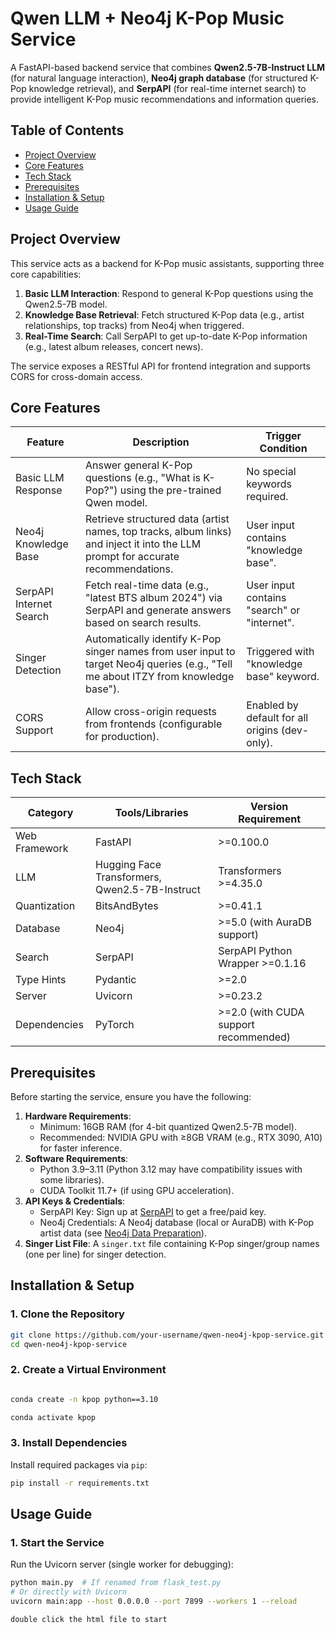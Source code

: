 # Qwen LLM + Neo4j K-Pop Music Service

A FastAPI-based backend service that combines **Qwen2.5-7B-Instruct LLM** (for natural language interaction), **Neo4j graph database** (for structured K-Pop knowledge retrieval), and **SerpAPI** (for real-time internet search) to provide intelligent K-Pop music recommendations and information queries.


## Table of Contents
- [Project Overview](#project-overview)
- [Core Features](#core-features)
- [Tech Stack](#tech-stack)
- [Prerequisites](#prerequisites)
- [Installation & Setup](#installation--setup)
- [Usage Guide](#usage-guide)



## Project Overview
This service acts as a backend for K-Pop music assistants, supporting three core capabilities:
1. **Basic LLM Interaction**: Respond to general K-Pop questions using the Qwen2.5-7B model.
2. **Knowledge Base Retrieval**: Fetch structured K-Pop data (e.g., artist relationships, top tracks) from Neo4j when triggered.
3. **Real-Time Search**: Call SerpAPI to get up-to-date K-Pop information (e.g., latest album releases, concert news).

The service exposes a RESTful API for frontend integration and supports CORS for cross-domain access.


## Core Features
| Feature | Description | Trigger Condition |
|---------|-------------|-------------------|
| Basic LLM Response | Answer general K-Pop questions (e.g., "What is K-Pop?") using the pre-trained Qwen model. | No special keywords required. |
| Neo4j Knowledge Base | Retrieve structured data (artist names, top tracks, album links) and inject it into the LLM prompt for accurate recommendations. | User input contains "knowledge base". |
| SerpAPI Internet Search | Fetch real-time data (e.g., "latest BTS album 2024") via SerpAPI and generate answers based on search results. | User input contains "search" or "internet". |
| Singer Detection | Automatically identify K-Pop singer names from user input to target Neo4j queries (e.g., "Tell me about ITZY from knowledge base"). | Triggered with "knowledge base" keyword. |
| CORS Support | Allow cross-origin requests from frontends (configurable for production). | Enabled by default for all origins (dev-only). |


## Tech Stack
| Category | Tools/Libraries | Version Requirement |
|----------|-----------------|---------------------|
| Web Framework | FastAPI | >=0.100.0 |
| LLM | Hugging Face Transformers, Qwen2.5-7B-Instruct | Transformers >=4.35.0 |
| Quantization | BitsAndBytes | >=0.41.1 |
| Database | Neo4j | >=5.0 (with AuraDB support) |
| Search | SerpAPI | SerpAPI Python Wrapper >=0.1.16 |
| Type Hints | Pydantic | >=2.0 |
| Server | Uvicorn | >=0.23.2 |
| Dependencies | PyTorch | >=2.0 (with CUDA support recommended) |


## Prerequisites
Before starting the service, ensure you have the following:
1. **Hardware Requirements**:
   - Minimum: 16GB RAM (for 4-bit quantized Qwen2.5-7B model).
   - Recommended: NVIDIA GPU with ≥8GB VRAM (e.g., RTX 3090, A10) for faster inference.
2. **Software Requirements**:
   - Python 3.9–3.11 (Python 3.12 may have compatibility issues with some libraries).
   - CUDA Toolkit 11.7+ (if using GPU acceleration).
3. **API Keys & Credentials**:
   - SerpAPI Key: Sign up at [SerpAPI](https://serpapi.com/) to get a free/paid key.
   - Neo4j Credentials: A Neo4j database (local or AuraDB) with K-Pop artist data (see [Neo4j Data Preparation](#neo4j-data-preparation)).
4. **Singer List File**: A `singer.txt` file containing K-Pop singer/group names (one per line) for singer detection.


## Installation & Setup

### 1. Clone the Repository
```bash
git clone https://github.com/your-username/qwen-neo4j-kpop-service.git
cd qwen-neo4j-kpop-service
```

### 2. Create a Virtual Environment
```bash

conda create -n kpop python==3.10

conda activate kpop
```

### 3. Install Dependencies
Install required packages via `pip`:
```bash
pip install -r requirements.txt
```



## Usage Guide

### 1. Start the Service
Run the Uvicorn server (single worker for debugging):
```bash
python main.py  # If renamed from flask_test.py
# Or directly with Uvicorn
uvicorn main:app --host 0.0.0.0 --port 7899 --workers 1 --reload

double click the html file to start
```




